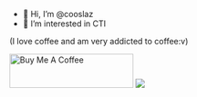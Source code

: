 - 🖖 Hi, I’m @cooslaz
- 👀 I’m interested in CTI

<!---
cooslaz/cooslaz is a ✨ special ✨ repository because its `README.md` (this file) appears on your GitHub profile.
You can click the Preview link to take a look at your changes.
--->
(I love coffee and am very addicted to coffee:v)
<p>
<a href="https://www.buymeacoffee.com/coolslaz" target="_blank"><img src="https://cdn.buymeacoffee.com/buttons/v2/default-yellow.png" alt="Buy Me A Coffee" style="height: 60px !important;width: 217px !important;" ></a>

 <img src="https://camo.githubusercontent.com/ff3fb4049c2db13e5c0d2365c9ed04d4c51e70a40c792e35aefb82b204b952b3/68747470733a2f2f696d672e736869656c64732e696f2f747769747465722f666f6c6c6f772f6d6f6d696b61323333" data-canonical-src="https://img.shields.io/twitter/follow/coolslaz" style="max-width: 100%;">
  
